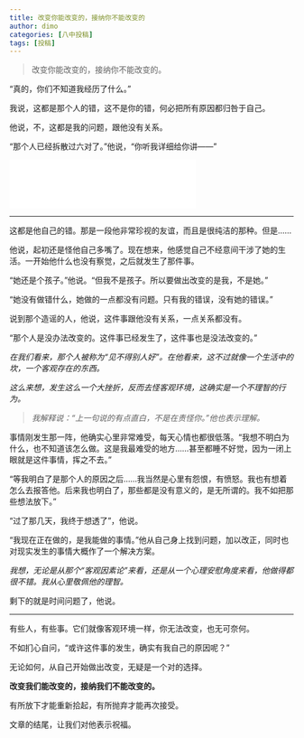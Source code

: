 ```yaml
---
title: 改变你能改变的，接纳你不能改变的
author: dimo
categories: [八中投稿]
tags: [投稿]
---
```


> 改变你能改变的，接纳你不能改变的。

“真的，你们不知道我经历了什么。”

我说，这都是那个人的错，这不是你的错，何必把所有原因都归咎于自己。

他说，不，这都是我的问题，跟他没有关系。

“那个人已经拆散过六对了。”他说，“你听我详细给你讲——”

<iframe frameborder="no" border="0" marginwidth="0" marginheight="0" width=330 height=86 src="//music.163.com/outchain/player?type=2&id=490375&auto=0&height=66"></iframe>

---

这都是他自己的错。那是一段他非常珍视的友谊，而且是很纯洁的那种。但是……

他说，起初还是怪他自己多嘴了。现在想来，他感觉自己不经意间干涉了她的生活。一开始他什么也没有察觉，之后就发生了那件事。

“她还是个孩子。”他说。“但我不是孩子。所以要做出改变的是我，不是她。”

“她没有做错什么，她做的一点都没有问题。只有我的错误，没有她的错误。”

说到那个造谣的人，他说，这件事跟他没有关系，一点关系都没有。

“那个人是没办法改变的。这件事已经发生了，这件事也是没法改变的。”

*在我们看来，那个人被称为“见不得别人好”。在他看来，这不过就像一个生活中的坎，一个客观存在的东西。*

*这么来想，发生这么一个大挫折，反而去怪客观环境，这确实是一个不理智的行为。*

> *我解释说：“上一句说的有点直白，不是在责怪你。”他也表示理解。*

事情刚发生那一阵，他确实心里非常难受，每天心情也都很低落。“我想不明白为什么，也不知道该怎么做。这是我最难受的地方……甚至都睡不好觉，因为一闭上眼就是这件事情，挥之不去。”

“等我明白了是那个人的原因之后……我当然是心里有怨恨，有愤怒。我也有想着怎么去报答他。后来我也明白了，那些都是没有意义的，是无所谓的。我不如把那些想法放下。”

“过了那几天，我终于想透了”，他说。

“我现在正在做的，是我能做的事情。”他从自己身上找到问题，加以改正，同时也对现实发生的事情大概作了一个解决方案。

*我想，无论是从那个“客观因素论”来看，还是从一个心理安慰角度来看，他做得都很不错。我从心里敬佩他的理智。*

剩下的就是时间问题了，他说。

---

有些人，有些事。它们就像客观环境一样，你无法改变，也无可奈何。

不如扪心自问，“或许这件事的发生，确实有我自己的原因呢？”

无论如何，从自己开始做出改变，无疑是一个对的选择。

**改变我们能改变的，接纳我们不能改变的。**

有所放下才能重新拾起，有所抛弃才能再次接受。

文章的结尾，让我们对他表示祝福。